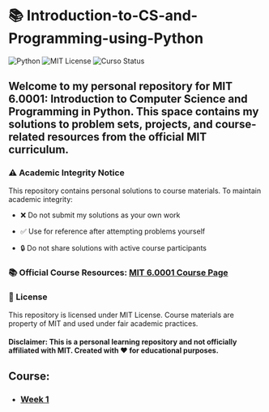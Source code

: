# 📚 Introduction-to-CS-and-Programming-using-Python

![Python](https://img.shields.io/badge/Python-3.10%2B-blue)
![MIT License](https://img.shields.io/badge/License-MIT-green)
![Curso Status](https://img.shields.io/badge/Status-In_Progress-yellow)

## Welcome to my personal repository for MIT 6.0001: Introduction to Computer Science and Programming in Python. This space contains my solutions to problem sets, projects, and course-related resources from the official MIT curriculum.


### ⚠️ Academic Integrity Notice
This repository contains personal solutions to course materials. To maintain academic integrity:
+ ❌ Do not submit my solutions as your own work

+ ✅ Use for reference after attempting problems yourself

+ 🔒 Do not share solutions with active course participants

### 📚 Official Course Resources: [MIT 6.0001 Course Page](https://ocw.mit.edu/courses/6-100l-introduction-to-cs-and-programming-using-python-fall-2022/)

### 📝 License
This repository is licensed under MIT License. Course materials are property of MIT and used under fair academic practices.

#### Disclaimer: This is a personal learning repository and not officially affiliated with MIT. Created with ❤️ for educational purposes.

## Course:
 + ### [Week 1](./course/week_1/week_1_readme.md)
